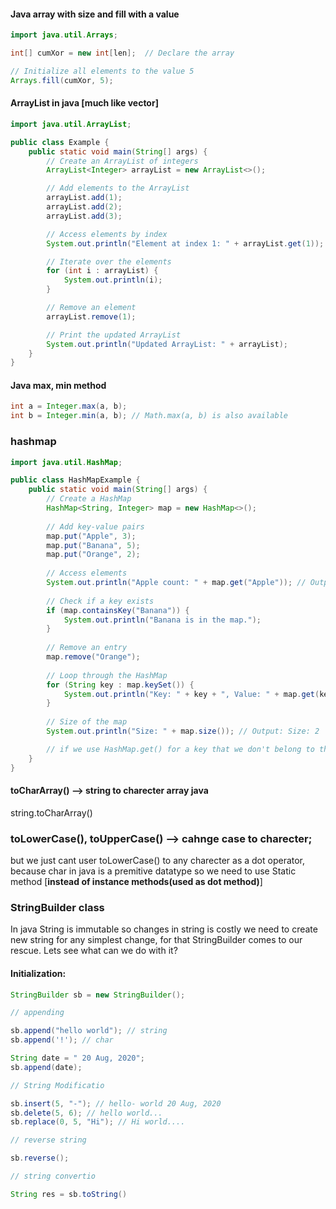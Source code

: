 #### Java array with size and fill with a value 

```java
import java.util.Arrays;

int[] cumXor = new int[len];  // Declare the array

// Initialize all elements to the value 5
Arrays.fill(cumXor, 5);
```

#### ArrayList in java [much like vector]

```java
import java.util.ArrayList;

public class Example {
    public static void main(String[] args) {
        // Create an ArrayList of integers
        ArrayList<Integer> arrayList = new ArrayList<>();

        // Add elements to the ArrayList
        arrayList.add(1);
        arrayList.add(2);
        arrayList.add(3);

        // Access elements by index
        System.out.println("Element at index 1: " + arrayList.get(1));

        // Iterate over the elements
        for (int i : arrayList) {
            System.out.println(i);
        }

        // Remove an element
        arrayList.remove(1);

        // Print the updated ArrayList
        System.out.println("Updated ArrayList: " + arrayList);
    }
}
```

#### Java max, min method 

```java
int a = Integer.max(a, b);
int b = Integer.min(a, b); // Math.max(a, b) is also available 
```

### hashmap 

```java
import java.util.HashMap;

public class HashMapExample {
    public static void main(String[] args) {
        // Create a HashMap
        HashMap<String, Integer> map = new HashMap<>();
        
        // Add key-value pairs
        map.put("Apple", 3); 
        map.put("Banana", 5);
        map.put("Orange", 2);
        
        // Access elements
        System.out.println("Apple count: " + map.get("Apple")); // Output: Apple count: 3
        
        // Check if a key exists
        if (map.containsKey("Banana")) {
            System.out.println("Banana is in the map.");
        }
        
        // Remove an entry
        map.remove("Orange");
        
        // Loop through the HashMap
        for (String key : map.keySet()) {
            System.out.println("Key: " + key + ", Value: " + map.get(key));
        }
        
        // Size of the map
        System.out.println("Size: " + map.size()); // Output: Size: 2

        // if we use HashMap.get() for a key that we don't belong to the hash map we get null output; 
    }
}

```

#### toCharArray() --> string to charecter array java

string.toCharArray()

### toLowerCase(), toUpperCase() --> cahnge case to charecter;

but we just cant user toLowerCase() to any charecter as a dot operator, because char in java is a premitive datatype so we need to use Static method [**instead of instance methods(used as dot method)**]

### StringBuilder class

In java String is immutable so changes in string is costly we need to create new string for any simplest change, for that StringBuilder comes to our rescue.
Lets see what can we do with it?

#### Initialization: 

```java
StringBuilder sb = new StringBuilder(); 

// appending

sb.append("hello world"); // string
sb.append('!'); // char

String date = " 20 Aug, 2020";
sb.append(date);

// String Modificatio

sb.insert(5, "-"); // hello- world 20 Aug, 2020
sb.delete(5, 6); // hello world...
sb.replace(0, 5, "Hi"); // Hi world.... 

// reverse string 

sb.reverse(); 

// string convertio

String res = sb.toString()

```